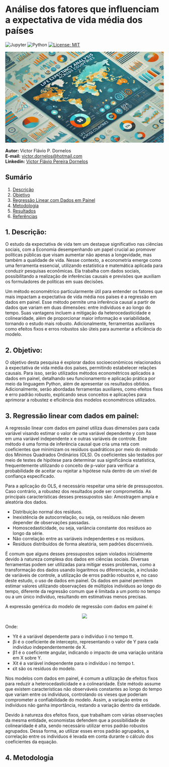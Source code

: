 # Análise dos fatores que influenciam a expectativa de vida média dos países 
![Jupyter](https://img.shields.io/badge/Made%20with-Jupyter-orange?style=for-the-badge&logo=Jupyter)
![Python](https://img.shields.io/badge/Python-14354C?style=for-the-badge&logo=python&logoColor=white)
[![License: MIT](https://img.shields.io/badge/License-MIT-yellow.svg)](https://opensource.org/licenses/MIT)

<p align="center">
  <img src="imagem/foto.png" alt="Saúde">
</p>

**Autor:** Victor Flávio P. Dornelos\
**E-mail:** victor.dornelos@hotmail.com\
**Linkedin:** [Victor Flávio Pereira Dornelos](https://www.linkedin.com/in/victor-flavio-pereira-dornelos/)

## Sumário
1. [Descrição](https://github.com/victordornelos/regressao_python#1-descrição)
2. [Objetivo](https://github.com/victordornelos/regressao_python#2-objetivo)
3. [Regressão Linear com Dados em Painel](https://github.com/victordornelos/regressao_python#3-regressão-linear)
4. [Metodologia](https://github.com/victordornelos/regressao_python#4-metodologia)
5. [Resultados](https://github.com/victordornelos/regressao_python#5-resultados)
6. [Referências](https://github.com/victordornelos/regressao_python#6-referências)

## 1. Descrição:
O estudo da expectativa de vida tem um destaque significativo nas ciências sociais, com a Economia desempenhando um papel crucial ao promover políticas públicas que visam aumentar não apenas a longevidade, mas também a qualidade de vida. Nesse contexto, a econometria emerge como uma ferramenta essencial, utilizando estatística e matemática aplicada para conduzir pesquisas econômicas. Ela trabalha com dados sociais, possibilitando a realização de inferências causais e previsões que auxiliam os formuladores de políticas em suas decisões.

Um método econométrico particularmente útil para entender os fatores que mais impactam a expectativa de vida média nos países é a regressão em dados em painel. Esse método permite uma inferência causal a partir de dados que variam em duas dimensões: entre indivíduos e ao longo do tempo. Suas vantagens incluem a mitigação da heterocedasticidade e colinearidade, além de proporcionar maior informação e variabilidade, tornando o estudo mais robusto. Adicionalmente, ferramentas auxiliares como efeitos fixos e erros robustos são úteis para aumentar a eficiência do modelo.

## 2. Objetivo:
O objetivo desta pesquisa é explorar dados socioeconômicos relacionados à expectativa de vida média dos países, permitindo estabelecer relações causais. Para isso, serão utilizados métodos econométricos aplicados a dados em painel, detalhando seu funcionamento e aplicação prática por meio da linguagem Python, além de apresentar os resultados obtidos. Adicionalmente, serão abordadas ferramentas auxiliares, como efeitos fixos e erro padrão robusto, explicando seus conceitos e aplicações para aprimorar a robustez e eficiência dos modelos econométricos utilizados.

## 3. Regressão linear com dados em painel:
A regressão linear com dados em painel utiliza duas dimensões para cada variável visando estimar o valor de uma variável dependente y com base em uma variável independente x e outras variáveis de controle. Este método é uma forma de inferência causal que cria uma reta com coeficientes que minimizam os resíduos quadráticos por meio do método dos Mínimos Quadrados Ordinários (OLS). Os coeficientes são testados por meio de testes de hipótese para determinar sua significância estatística, frequentemente utilizando o conceito de p-valor para verificar a probabilidade de aceitar ou rejeitar a hipótese nula dentro de um nível de confiança especificado.

Para a aplicação do OLS, é necessário respeitar uma série de pressupostos. Caso contrário, a robustez dos resultados pode ser comprometida. As principais características desses pressupostos são:
Amostragem ampla e aleatória dos dados.

- Distribuição normal dos resíduos.
- Inexistência de autocorrelação, ou seja, os resíduos não devem depender de observações passadas.
- Homoscedasticidade, ou seja, variância constante dos resíduos ao longo da série.
- Não correlação entre as variáveis independentes e os resíduos.
- Resíduos distribuídos de forma aleatória, sem padrões discerníveis.

É comum que alguns desses pressupostos sejam violados inicialmente devido à natureza complexa dos dados em ciências sociais. Diversas ferramentas podem ser utilizadas para mitigar esses problemas, como a transformação dos dados usando logaritmos ou diferenciação, a inclusão de variáveis de controle, a utilização de erros padrão robustos e, no caso deste estudo, o uso de dados em painel. Os dados em painel permitem estimar valores utilizando observações de múltiplos indivíduos ao longo do tempo, diferente da regressão comum que é limitada a um ponto no tempo ou a um único indivíduo, resultando em estimativas menos precisas.

A expressão genérica do modelo de regressão com dados em painel é:

<p align="center">
  <img src="https://latex.codecogs.com/svg.latex?\color{white}Y_i_t=\beta_i+\beta_1X_i_t+\epsilon_i_t">
</p>

Onde:
- Yit é a variável dependente para o indivíduo ii no tempo tt.
- βi é o coeficiente de intercepto, representando o valor de Y para cada indivíduo independentemente de X.
- β1 é o coeficiente angular, indicando o impacto de uma variação unitária em X sobre Y.
- Xit é a variável independente para o indivíduo i no tempo t.
- ϵit são os resíduos do modelo.

Nos modelos com dados em painel, é comum a utilização de efeitos fixos para reduzir a heterocedasticidade e a colinearidade. Este método assume que existem características não observáveis constantes ao longo do tempo que variam entre os indivíduos, controlando os vieses que poderiam comprometer a confiabilidade do modelo. Assim, a variação entre os indivíduos não ganha importância, restando a variação dentro da entidade.

Devido à natureza dos efeitos fixos, que trabalham com várias observações da mesma entidade, economistas defendem que a possibilidade de colinearidade é alta, sendo necessário utilizar erros padrão robustos agrupados. Dessa forma, ao utilizar esses erros padrão agrupados, a correlação entre os indivíduos é levada em conta durante o cálculo dos coeficientes da equação.

## 4. Metodologia

